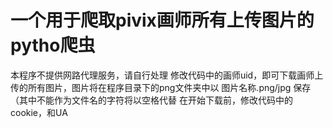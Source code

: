 # 一个用于爬取pivix画师所有上传图片的pytho爬虫
本程序不提供网路代理服务，请自行处理
修改代码中的画师uid，即可下载画师上传的所有图片，图片将在程序目录下的png文件夹中以 图片名称.png/jpg 保存（其中不能作为文件名的字符将以空格代替
在开始下载前，修改代码中的cookie，和UA
